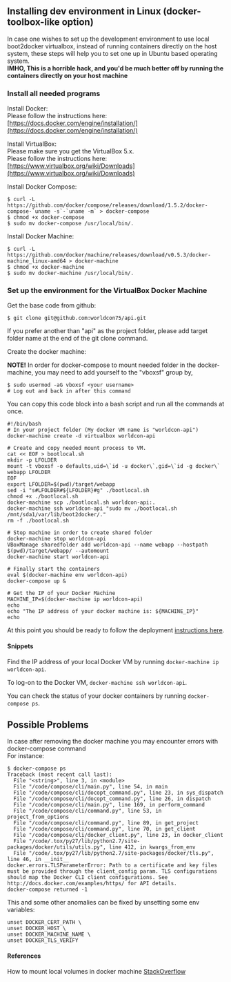 ## Installing dev environment in Linux (docker-toolbox-like option)


In case one wishes to set up the development environment to use local boot2docker virtualbox, instead of running containers directly on the host system, these steps will help you to set one up in Ubuntu based operating system.<br>
**IMHO, This is a horrible hack, and you'd be much better off by running the containers directly on your host machine**


### Install all needed programs

Install Docker:<br>
Please follow the instructions here: [https://docs.docker.com/engine/installation/](https://docs.docker.com/engine/installation/)


Install VirtualBox:<br>
Please make sure you get the VirtualBox 5.x.<br>
Please follow the instructions here: [https://www.virtualbox.org/wiki/Downloads](https://www.virtualbox.org/wiki/Downloads)


Install Docker Compose:
```
$ curl -L https://github.com/docker/compose/releases/download/1.5.2/docker-compose-`uname -s`-`uname -m` > docker-compose
$ chmod +x docker-compose
$ sudo mv docker-compose /usr/local/bin/.
```


Install Docker Machine:
```
$ curl -L https://github.com/docker/machine/releases/download/v0.5.3/docker-machine_linux-amd64 > docker-machine
$ chmod +x docker-machine
$ sudo mv docker-machine /usr/local/bin/.
```


### Set up the environment for the VirtualBox Docker Machine
Get the base code from github:
```
$ git clone git@github.com:worldcon75/api.git
```
If you prefer another than "api" as the project folder, please add target folder name at the end of the git clone command.


Create the docker machine:

**NOTE!** In order for docker-compose to mount needed folder in the docker-machine, you may need to add yourself to the "vboxsf" group by,
```
$ sudo usermod -aG vboxsf <your username>
# Log out and back in after this command
```

You can copy this code block into a bash script and run all the commands at once.
```
#!/bin/bash
# In your project folder (My docker VM name is "worldcon-api")
docker-machine create -d virtualbox worldcon-api

# Create and copy needed mount process to VM. 
cat << EOF > bootlocal.sh
mkdir -p LFOLDER
mount -t vboxsf -o defaults,uid=\`id -u docker\`,gid=\`id -g docker\` webapp LFOLDER
EOF
export LFOLDER=$(pwd)/target/webapp
sed -i "s#LFOLDER#${LFOLDER}#g" ./bootlocal.sh
chmod +x ./bootlocal.sh
docker-machine scp ./bootlocal.sh worldcon-api:.
docker-machine ssh worldcon-api "sudo mv ./bootlocal.sh /mnt/sda1/var/lib/boot2docker/."
rm -f ./bootlocal.sh

# Stop machine in order to create shared folder
docker-machine stop worldcon-api
VBoxManage sharedfolder add worldcon-api --name webapp --hostpath $(pwd)/target/webapp/ --automount
docker-machine start worldcon-api

# Finally start the containers
eval $(docker-machine env worldcon-api)
docker-compose up &

# Get the IP of your Docker Machine
MACHINE_IP=$(docker-machine ip worldcon-api)
echo 
echo "The IP address of your docker machine is: ${MACHINE_IP}"
echo 
```
At this point you should be ready to follow the deployment [instructions here](https://github.com/worldcon75/api#deploying-code).



#### Snippets
Find the IP address of your local Docker VM by running `docker-machine ip worldcon-api`.

To log-on to the Docker VM, `docker-machine ssh worldcon-api`.

You can check the status of your docker containers by running `docker-compose ps`.


## Possible Problems
In case after removing the docker machine you may encounter errors with docker-compose command<br>
For instance:
```
$ docker-compose ps
Traceback (most recent call last):
  File "<string>", line 3, in <module>
  File "/code/compose/cli/main.py", line 54, in main
  File "/code/compose/cli/docopt_command.py", line 23, in sys_dispatch
  File "/code/compose/cli/docopt_command.py", line 26, in dispatch
  File "/code/compose/cli/main.py", line 169, in perform_command
  File "/code/compose/cli/command.py", line 53, in project_from_options
  File "/code/compose/cli/command.py", line 89, in get_project
  File "/code/compose/cli/command.py", line 70, in get_client
  File "/code/compose/cli/docker_client.py", line 23, in docker_client
  File "/code/.tox/py27/lib/python2.7/site-packages/docker/utils/utils.py", line 412, in kwargs_from_env
  File "/code/.tox/py27/lib/python2.7/site-packages/docker/tls.py", line 46, in __init__
docker.errors.TLSParameterError: Path to a certificate and key files must be provided through the client_config param. TLS configurations should map the Docker CLI client configurations. See http://docs.docker.com/examples/https/ for API details.
docker-compose returned -1
```
This and some other anomalies can be fixed by unsetting some env variables:
```
unset DOCKER_CERT_PATH \
unset DOCKER_HOST \
unset DOCKER_MACHINE_NAME \
unset DOCKER_TLS_VERIFY
```

#### References
How to mount local volumes in docker machine [StackOverflow](http://stackoverflow.com/questions/30040708/how-to-mount-local-volumes-in-docker-machine)